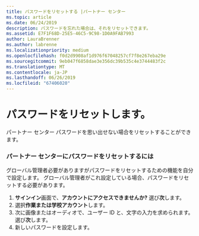 ```yaml
---
title: パスワードをリセットする |パートナー センター
ms.topic: article
ms.date: 06/24/2019
description: パスワードを忘れた場合は、それをリセットできます。
ms.assetid: E7F1F68D-25E5-46C5-9C98-1D0A9FAB7993
author: LauraBrenner
ms.author: labrenne
ms.localizationpriority: medium
ms.openlocfilehash: f0d2d9908af1d976f67048257cf7f8e267eba29e
ms.sourcegitcommit: 9eb047f6858dae3e356dc39b535c4e3744483f2c
ms.translationtype: MT
ms.contentlocale: ja-JP
ms.lasthandoff: 06/26/2019
ms.locfileid: "67406020"
---
```

# <a name="reset-my-password"></a>パスワードをリセットします。

パートナー センター パスワードを思い出せない場合をリセットすることができます。

### <a name="to-reset-your-password-to-partner-center"></a>パートナー センターにパスワードをリセットするには

グローバル管理者必要がありますがパスワードをリセットするための機能を自分で設定します。 グローバル管理者がこれ設定している場合、パスワードをリセットする必要があります。 

1. **サインイン**画面で、**アカウントにアクセスできませんか?** 選び**次**します。
2. 選択**作業または学校アカウント**します。
3. 次に画像またはオーディオで、ユーザー ID と、文字の入力を求められます。 選び**次**します。
4. 新しいパスワードを設定します。
